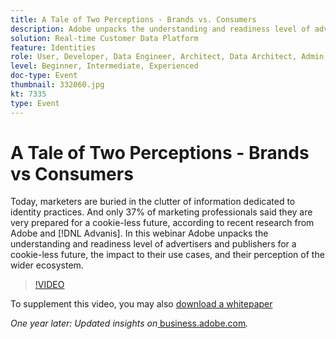 ```yaml
---
title: A Tale of Two Perceptions - Brands vs. Consumers
description: Adobe unpacks the understanding and readiness level of advertisers and publishers for a cookieless future, the impact to their use cases, and their perception of the wider ecosystem.
solution: Real-time Customer Data Platform
feature: Identities
role: User, Developer, Data Engineer, Architect, Data Architect, Admin, Leader
level: Beginner, Intermediate, Experienced
doc-type: Event
thumbnail: 332060.jpg
kt: 7335
type: Event
---
```

# A Tale of Two Perceptions - Brands vs Consumers

Today, marketers are buried in the clutter of information dedicated to identity practices. And only 37% of marketing professionals said they are very prepared for a cookie-less future, according to recent research from Adobe and [!DNL Advanis]. In this webinar Adobe unpacks the understanding and readiness level of advertisers and publishers for a cookie-less future, the impact to their use cases, and their perception of the wider ecosystem.

>[!VIDEO](https://video.tv.adobe.com/v/332060/?quality=12&learn=on)

To supplement this video, you may also [download a whitepaper](./../assets/whitepaper-a-tale-of-two-perceptions.pdf)

*One year later: Updated insights on*<a href="https://business.adobe.com/blog/perspectives/a-tale-of-two-perceptions-readiness-for-a-cookieless-future"> business.adobe.com</a>*.*
